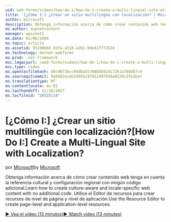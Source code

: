 ```yaml
---
uid: web-forms/videos/how-do-i/how-do-i-create-a-multi-lingual-site-with-localization
title: '[¿Cómo I:] ¿Crear un sitio multilingüe con localización? | Microsoft Docs'
author: microsoft
description: Obtenga información acerca de cómo crear contenido web tenga en cuenta la referencia cultural y configuración regional con ningún código adicional. Usar el Editor de recursos para crear el nivel de página y el nivel de aplicación...
ms.author: aspnetcontent
manager: wpickett
ms.date: 01/06/2006
ms.topic: article
ms.assetid: 93190bb9-83fa-4318-a261-0de41ff72b24
ms.technology: dotnet-webforms
ms.prod: .net-framework
msc.legacyurl: /web-forms/videos/how-do-i/how-do-i-create-a-multi-lingual-site-with-localization
msc.type: video
ms.openlocfilehash: b0c9073bcc0ddba5570868b92d17261a784db7c4
ms.sourcegitcommit: 9a9483aceb34591c97451997036a9120c3fe2baf
ms.translationtype: MT
ms.contentlocale: es-ES
ms.lasthandoff: 11/10/2017
ms.locfileid: "26525114"
---
```

<a name="how-do-i-create-a-multi-lingual-site-with-localization"></a><span data-ttu-id="b3908-105">[¿Cómo I:] ¿Crear un sitio multilingüe con localización?</span><span class="sxs-lookup"><span data-stu-id="b3908-105">[How Do I:] Create a Multi-Lingual Site with Localization?</span></span>
====================
<span data-ttu-id="b3908-106">por [Microsoft](https://github.com/microsoft)</span><span class="sxs-lookup"><span data-stu-id="b3908-106">by [Microsoft](https://github.com/microsoft)</span></span>

<span data-ttu-id="b3908-107">Obtenga información acerca de cómo crear contenido web tenga en cuenta la referencia cultural y configuración regional con ningún código adicional.</span><span class="sxs-lookup"><span data-stu-id="b3908-107">Learn how to create culture-aware and locale-specific web content with no additional code.</span></span> <span data-ttu-id="b3908-108">Utilice el Editor de recursos para crear recursos de nivel de página y nivel de aplicación.</span><span class="sxs-lookup"><span data-stu-id="b3908-108">Use the Resource Editor to create page-level and application-level resources.</span></span>

[<span data-ttu-id="b3908-109">&#9654; Vea el vídeo (13 minutos)</span><span class="sxs-lookup"><span data-stu-id="b3908-109">&#9654; Watch video (13 minutes)</span></span>](https://channel9.msdn.com/Blogs/ASP-NET-Site-Videos/how-do-i-create-a-multi-lingual-site-with-localization)
